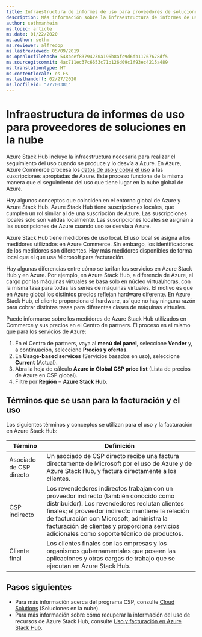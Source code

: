 ```yaml
---
title: Infraestructura de informes de uso para proveedores de soluciones en la nube para Azure Stack Hub
description: Más información sobre la infraestructura de informes de uso que se utiliza para realizar un seguimiento de los inquilinos que atiende un proveedor de soluciones en la nube (CSP).
author: sethmanheim
ms.topic: article
ms.date: 01/22/2020
ms.author: sethm
ms.reviewer: alfredop
ms.lastreviewed: 05/09/2019
ms.openlocfilehash: 548bcef83794230a196b8afc9d6db11767678df5
ms.sourcegitcommit: 4ac711ec37c6653c71b126d09c1f93ec4215a489
ms.translationtype: HT
ms.contentlocale: es-ES
ms.lasthandoff: 02/27/2020
ms.locfileid: "77700381"
---
```

# <a name="usage-reporting-infrastructure-for-cloud-solution-providers"></a>Infraestructura de informes de uso para proveedores de soluciones en la nube

Azure Stack Hub incluye la infraestructura necesaria para realizar el seguimiento del uso cuando se produce y lo desvía a Azure. En Azure, Azure Commerce procesa los [datos de uso y cobra el uso](azure-stack-billing-and-chargeback.md) a las suscripciones apropiadas de Azure. Este proceso funciona de la misma manera que el seguimiento del uso que tiene lugar en la nube global de Azure.

Hay algunos conceptos que coinciden en el entorno global de Azure y Azure Stack Hub. Azure Stack Hub tiene suscripciones locales, que cumplen un rol similar al de una suscripción de Azure. Las suscripciones locales solo son válidas localmente. Las suscripciones locales se asignan a las suscripciones de Azure cuando uso se desvía a Azure.

Azure Stack Hub tiene medidores de uso local. El uso local se asigna a los medidores utilizados en Azure Commerce. Sin embargo, los identificadores de los medidores son diferentes. Hay más medidores disponibles de forma local que el que usa Microsoft para facturación.

Hay algunas diferencias entre cómo se tarifan los servicios en Azure Stack Hub y en Azure. Por ejemplo, en Azure Stack Hub, a diferencia de Azure, el cargo por las máquinas virtuales se basa solo en núcleo virtual/horas, con la misma tasa para todas las series de máquinas virtuales. El motivo es que en Azure global los distintos precios reflejan hardware diferente. En Azure Stack Hub, el cliente proporciona el hardware, así que no hay ninguna razón para cobrar distintas tasas para diferentes clases de máquinas virtuales.

Puede informarse sobre los medidores de Azure Stack Hub utilizados en Commerce y sus precios en el Centro de partners. El proceso es el mismo que para los servicios de Azure:

1. En el Centro de partners, vaya al **menú del panel**, seleccione **Vender** y, a continuación, seleccione **Precios y ofertas**.
2. En **Usage-based services** (Servicios basados en uso), seleccione **Current** (Actual).
3. Abra la hoja de cálculo **Azure in Global CSP price list** (Lista de precios de Azure en CSP global).
4. Filtre por **Región = Azure Stack Hub**.

## <a name="terms-used-for-billing-and-usage"></a>Términos que se usan para la facturación y el uso

Los siguientes términos y conceptos se utilizan para el uso y la facturación en Azure Stack Hub:

| Término | Definición |
| --- | --- |
| Asociado de CSP directo | Un asociado de CSP directo recibe una factura directamente de Microsoft por el uso de Azure y de Azure Stack Hub, y factura directamente a los clientes. |
| CSP indirecto | Los revendedores indirectos trabajan con un proveedor indirecto (también conocido como distribuidor). Los revendedores reclutan clientes finales; el proveedor indirecto mantiene la relación de facturación con Microsoft, administra la facturación de clientes y proporciona servicios adicionales como soporte técnico de productos. |
| Cliente final | Los clientes finales son las empresas y los organismos gubernamentales que poseen las aplicaciones y otras cargas de trabajo que se ejecutan en Azure Stack Hub. |

## <a name="next-steps"></a>Pasos siguientes

- Para más información acerca del programa CSP, consulte [Cloud Solutions](https://partner.microsoft.com/solutions/microsoft-cloud-solutions) (Soluciones en la nube).
- Para más información sobre cómo recuperar la información del uso de recursos de Azure Stack Hub, consulte [Uso y facturación en Azure Stack Hub](azure-stack-billing-and-chargeback.md).
